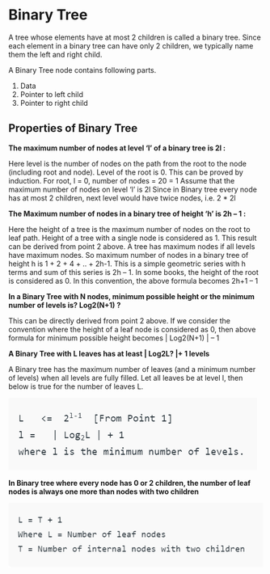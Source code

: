 # **Binary Tree**

A tree whose elements have at most 2 children is called a binary
tree. Since each element in a binary tree can have only 2 
children, we typically name them the left and right child. 

A Binary Tree node contains following parts.
1. Data
2. Pointer to left child
3. Pointer to right child

## **Properties of Binary Tree**
**The maximum number of nodes at level ‘l’ of a binary tree is 2l :**

Here level is the number of nodes on the path from the root to the node (including root and node). Level of the root is 0.
   This can be proved by induction.
   For root, l = 0, number of nodes = 20 = 1
   Assume that the maximum number of nodes on level ‘l’ is 2l
   Since in Binary tree every node has at most 2 children, next level would have twice nodes, i.e. 2 * 2l

**The Maximum number of nodes in a binary tree of height ‘h’ is 2h – 1 :**

Here the height of a tree is the maximum number of nodes on the root to leaf path. Height of a tree with a single node is considered as 1.
This result can be derived from point 2 above. A tree has maximum nodes if all levels have maximum nodes. So maximum number of nodes in a binary tree of height h is 1 + 2 + 4 + .. + 2h-1. This is a simple geometric series with h terms and sum of this series is 2h – 1.
In some books, the height of the root is considered as 0. In this convention, the above formula becomes 2h+1 – 1

**In a Binary Tree with N nodes, minimum possible height or the minimum number of levels is? Log2(N+1) ?** 

This can be directly derived from point 2 above. If we consider the convention where the height of a leaf node is considered as 0, then above formula for minimum possible height becomes | Log2(N+1) | – 1

**A Binary Tree with L leaves has at least | Log2L? |+ 1   levels**

A Binary tree has the maximum number of leaves (and a minimum number of levels) when all levels are fully filled. Let all leaves be at level l, then below is true for the number of leaves L.

![img.png](img.png)

**In Binary tree where every node has 0 or 2 children, the number of leaf nodes is always one more than nodes with two children**

![img_1.png](img_1.png)

